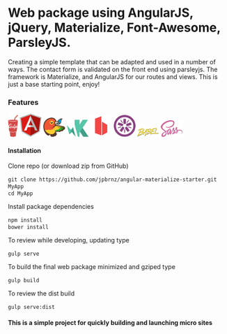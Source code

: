 # Web package using AngularJS, jQuery, Materialize, Font-Awesome, ParsleyJS.

Creating a simple template that can be adapted and used in a number of ways. The contact form is validated on the front end using parsleyjs. The framework is Materialize, and AngularJS for our routes and views. This is just a base starting point, enjoy!

### Features

![Logo](docs/assets/gulp.png)
![Logo](docs/assets/angular.png)
![Logo](docs/assets/bower.png)
![Logo](docs/assets/karma.png)
![Logo](docs/assets/browsersync.png)
![Logo](docs/assets/jasmine.png)
![Logo](docs/assets/babel.png)
![Logo](docs/assets/sass.png)


#### Installation
Clone repo (or download zip from GitHub)
```
git clone https://github.com/jpbrnz/angular-materialize-starter.git MyApp
cd MyApp
```

Install package dependencies

```    
npm install
bower install
```
To review while developing, updating type

```    
gulp serve
```
To build the final web package minimized and gziped type

```    
gulp build
```

To review the dist build

```    
gulp serve:dist
```

#### This is a simple project for quickly building and launching micro sites
